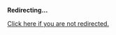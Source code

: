 <!DOCTYPE html>
<html>
<head>
<title>Redirecting...</title>
<link rel="canonical" href="http://blog.jle.im/entry/pipes-streaming-huffman-compression-in-haskell-part-3.html.md"/>
<meta http-equiv="content-type" content="text/html; charset=utf-8" />
<script>
(function(i,s,o,g,r,a,m){i['GoogleAnalyticsObject']=r;i[r]=i[r]||function(){
(i[r].q=i[r].q||[]).push(arguments)},i[r].l=1*new Date();a=s.createElement(o),
m=s.getElementsByTagName(o)[0];a.async=1;a.src=g;m.parentNode.insertBefore(a,m)
})(window,document,'script','//www.google-analytics.com/analytics.js','ga');
ga('create', { trackingId: 'UA-443711-8', cookieDomain: 'jle.im', redirect: 'http://blog.jle.im/entry/pipes-streaming-huffman-compression-in-haskell-part-3.html.md'});
ga('send', { hitType: 'pageview', hitCallback: function() { document.location.href = 'http://blog.jle.im/entry/pipes-streaming-huffman-compression-in-haskell-part-3.html.md'; } });
</script>
</head>
<body>
  <p><strong>Redirecting...</strong></p>
  <p><a href='http://blog.jle.im/entry/pipes-streaming-huffman-compression-in-haskell-part-3.html.md'>Click here if you are not redirected.</a></p>
  <script>
    setTimeout(function() { document.location.href = 'http://blog.jle.im/entry/pipes-streaming-huffman-compression-in-haskell-part-3.html.md'; }, 1000);
  </script>
</body>
</html>
